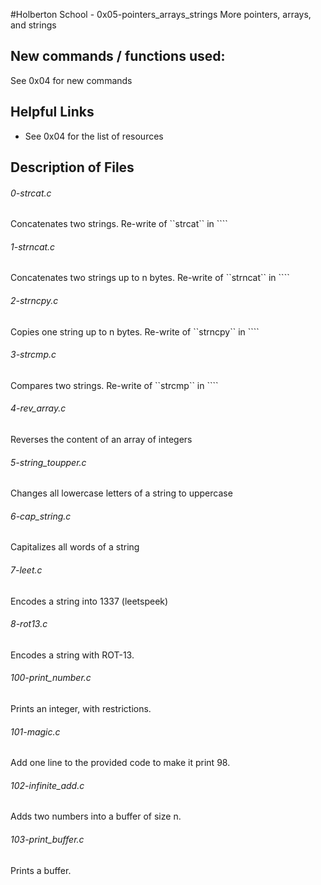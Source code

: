 #Holberton School - 0x05-pointers_arrays_strings
More pointers, arrays, and strings
## New commands / functions used:
See 0x04 for new commands
## Helpful Links
* See 0x04 for the list of resources

## Description of Files
<h6>0-strcat.c</h6>
Concatenates two strings. Re-write of ``strcat`` in ``<strings.h>``
<h6>1-strncat.c</h6>
Concatenates two strings up to n bytes.
Re-write of ``strncat`` in ``<strings.h>`` 
<h6>2-strncpy.c</h6>
Copies one string up to n bytes.
Re-write of ``strncpy`` in ``<strings.h>``
<h6>3-strcmp.c</h6>
Compares two strings.
Re-write of ``strcmp`` in ``<strings.h>``
<h6>4-rev_array.c</h6>
Reverses the content of an array of integers 
<h6>5-string_toupper.c</h6>
Changes all lowercase letters of a string to uppercase 
<h6>6-cap_string.c</h6>
Capitalizes all words of a string 
<h6>7-leet.c</h6>
Encodes a string into 1337 (leetspeek) 
<h6>8-rot13.c</h6>
Encodes a string with ROT-13.
<h6>100-print_number.c</h6>
Prints an integer, with restrictions.
<h6>101-magic.c</h6>
Add one line to the provided code to make it print 98.
<h6>102-infinite_add.c</h6>
Adds two numbers into a buffer of size n.	
<h6>103-print_buffer.c</h6>
Prints a buffer.
